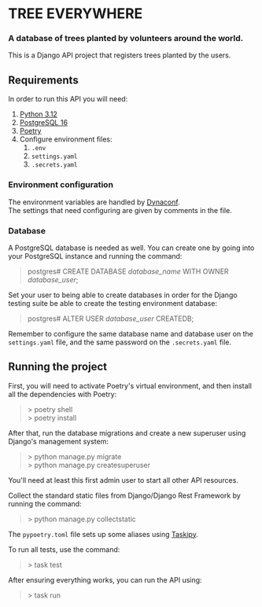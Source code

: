 # TREE EVERYWHERE
### A database of trees planted by volunteers around the world.

This is a Django API project that registers trees planted by the users.

## Requirements

In order to run this API you will need:

1. [Python 3.12](www.python.org/downloads)
2. [PostgreSQL 16](www.postgresql.org/download)
3. [Poetry](python-poetry.org/docs/#installation)
4. Configure environment files:
   1. `.env`
   2. `settings.yaml`
   3. `.secrets.yaml`

### Environment configuration
The environment variables are handled by [Dynaconf](www.dynaconf.com).  
The settings that need configuring are given by comments in the file.  

### Database
A PostgreSQL database is needed as well. You can create one by going into your PostgreSQL instance and running the command:
> postgres# CREATE DATABASE *database_name* WITH OWNER *database_user*;

Set your user to being able to create databases in order for the Django testing suite be able to create the testing environment database: 
> postgres# ALTER USER *database_user* CREATEDB;

Remember to configure the same database name and database user on the `settings.yaml` file, and the same password on the `.secrets.yaml` file.

## Running the project
First, you will need to activate Poetry's virtual environment, and then install all the dependencies with Poetry:
> \> poetry shell  
> \> poetry install

After that, run the database migrations and create a new superuser using Django's management system:
> \> python manage.py migrate  
> \> python manage.py createsuperuser

You'll need at least this first admin user to start all other API resources.

Collect the standard static files from Django/Django Rest Framework by running the command:
> \> python manage.py collectstatic

The `pypoetry.toml` file sets up some aliases using [Taskipy](pypi.org/project/taskipy).

To run all tests, use the command:
> \> task test

After ensuring everything works, you can run the API using:
> \> task run